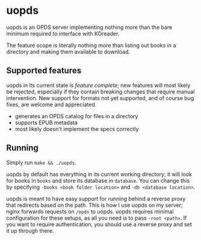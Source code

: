 # uopds

uopds is an OPDS server implementing nothing more than the bare minimum required
to interface with KOreader.

The feature scope is literally nothing more than listing out books in a
directory and making them available to download.

## Supported features

uopds in its current state is *feature complete*; new features will most likely
be rejected, especially if they contain breaking changes that require manual
intervention.
New support for formats not yet supported, and of course bug fixes, are welcome
and appreciated.

- generates an OPDS catalog for files in a directory
- supports EPUB metadata
- most likely doesn't implement the specs correctly

## Running

Simply run `make && ./uopds`.

uopds by default has everything in its current working directory; it will look
for books in `books` and store its database in `database`.
You can change this by specifying `-books <book folder location>` and `-db
<database location>`.

uopds is meant to have easy support for running behind a reverse proxy that
redirects based on the path.
This is how I use uopds on my server; nginx forwards requests on `/opds` to
uopds.
uopds requires minimal configuration for these setups, as all you need is to
pass `-root <path>`.
If you want to require authentication, you should use a reverse proxy and set it
up through there.
